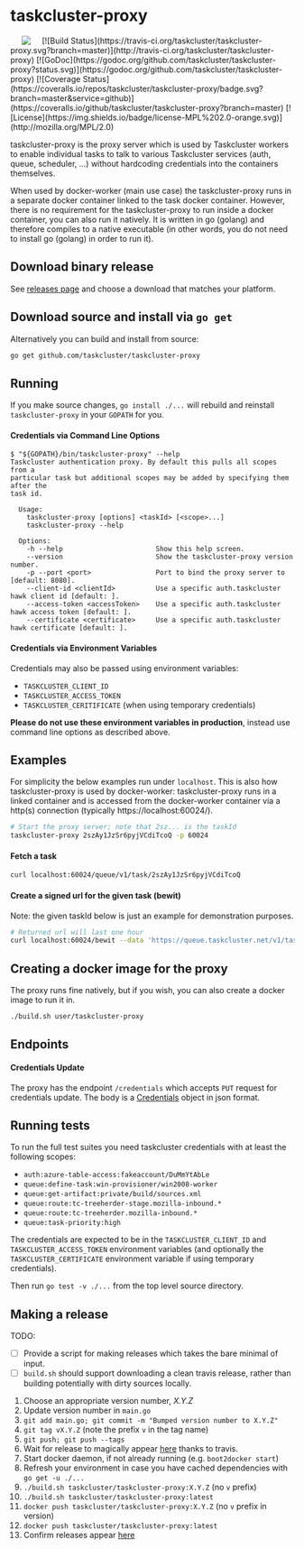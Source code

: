 # taskcluster-proxy
<img hspace="20" align="left" src="https://tools.taskcluster.net/lib/assets/taskcluster-120.png" />
[![Build Status](https://travis-ci.org/taskcluster/taskcluster-proxy.svg?branch=master)](http://travis-ci.org/taskcluster/taskcluster-proxy)
[![GoDoc](https://godoc.org/github.com/taskcluster/taskcluster-proxy?status.svg)](https://godoc.org/github.com/taskcluster/taskcluster-proxy)
[![Coverage Status](https://coveralls.io/repos/taskcluster/taskcluster-proxy/badge.svg?branch=master&service=github)](https://coveralls.io/github/taskcluster/taskcluster-proxy?branch=master)
[![License](https://img.shields.io/badge/license-MPL%202.0-orange.svg)](http://mozilla.org/MPL/2.0)

taskcluster-proxy is the proxy server which is used by Taskcluster workers to
enable individual tasks to talk to various Taskcluster services (auth, queue,
scheduler, ...) without hardcoding credentials into the containers themselves.

When used by docker-worker (main use case) the taskcluster-proxy runs in a
separate docker container linked to the task docker container. However, there
is no requirement for the taskcluster-proxy to run inside a docker container,
you can also run it natively. It is written in go (golang) and therefore
compiles to a native executable (in other words, you do not need to install go
(golang) in order to run it).

## Download binary release

See [releases page](https://github.com/taskcluster/taskcluster-proxy/releases)
and choose a download that matches your platform.

## Download source and install via `go get`

Alternatively you can build and install from source:

```sh
go get github.com/taskcluster/taskcluster-proxy
```

## Running

If you make source changes, `go install ./...` will rebuild and reinstall `taskcluster-proxy`
in your `GOPATH` for you.

#### Credentials via Command Line Options

```
$ "${GOPATH}/bin/taskcluster-proxy" --help
Taskcluster authentication proxy. By default this pulls all scopes from a
particular task but additional scopes may be added by specifying them after the
task id.

  Usage:
    taskcluster-proxy [options] <taskId> [<scope>...]
    taskcluster-proxy --help

  Options:
    -h --help                       Show this help screen.
    --version                       Show the taskcluster-proxy version number.
    -p --port <port>                Port to bind the proxy server to [default: 8080].
    --client-id <clientId>          Use a specific auth.taskcluster hawk client id [default: ].
    --access-token <accessToken>    Use a specific auth.taskcluster hawk access token [default: ].
    --certificate <certificate>     Use a specific auth.taskcluster hawk certificate [default: ].
```

#### Credentials via Environment Variables

Credentials may also be passed using environment variables:

* `TASKCLUSTER_CLIENT_ID`
* `TASKCLUSTER_ACCESS_TOKEN`
* `TASKCLUSTER_CERITIFICATE` (when using temporary credentials)

**Please do not use these environment variables in production**,
instead use command line options as described above.

## Examples

For simplicity the below examples run under `localhost`. This is also how
taskcluster-proxy is used by docker-worker: taskcluster-proxy runs in a linked
container and is accessed from the docker-worker container via a http(s)
connection (typically https://localhost:60024/).

```sh
# Start the proxy server; note that 2sz... is the taskId
taskcluster-proxy 2szAy1JzSr6pyjVCdiTcoQ -p 60024
```

#### Fetch a task

```sh
curl localhost:60024/queue/v1/task/2szAy1JzSr6pyjVCdiTcoQ
```

#### Create a signed url for the given task (bewit)

Note: the given taskId below is just an example for demonstration purposes.

```sh
# Returned url will last one hour
curl localhost:60024/bewit --data 'https://queue.taskcluster.net/v1/task/2szAy1JzSr6pyjVCdiTcoQ'
```

## Creating a docker image for the proxy

The proxy runs fine natively, but if you wish, you can also create a docker image to run it in.

```sh
./build.sh user/taskcluster-proxy
```

## Endpoints

#### Credentials Update

The proxy has the endpoint `/credentials` which accepts `PUT` request for
credentials update. The body is a
[Credentials](https://docs.taskcluster.net/reference/platform/queue/api-docs#claimTask)
object in json format.


## Running tests

To run the full test suites you need taskcluster credentials with at least the
following scopes:

  * `auth:azure-table-access:fakeaccount/DuMmYtAbLe`
  * `queue:define-task:win-provisioner/win2008-worker`
  * `queue:get-artifact:private/build/sources.xml`
  * `queue:route:tc-treeherder-stage.mozilla-inbound.*`
  * `queue:route:tc-treeherder.mozilla-inbound.*`
  * `queue:task-priority:high`

The credentials are expected to be in the `TASKCLUSTER_CLIENT_ID` and
`TASKCLUSTER_ACCESS_TOKEN` environment variables (and optionally the
`TASKCLUSTER_CERTIFICATE` environment variable if using temporary credentials).

Then run `go test -v ./...` from the top level source directory.

## Making a release

TODO:

- [ ] Provide a script for making releases which takes the bare minimal of input.
- [ ] `build.sh` should support downloading a clean travis release, rather than building potentially with dirty sources locally.

1. Choose an appropriate version number, *X.Y.Z*
2. Update version number in `main.go`
3. `git add main.go; git commit -m "Bumped version number to X.Y.Z"`
4. `git tag vX.Y.Z` (note the prefix `v` in the tag name)
5. `git push; git push --tags`
6. Wait for release to magically appear [here](https://github.com/taskcluster/taskcluster-proxy/releases) thanks to travis.
7. Start docker daemon, if not already running (e.g. `boot2docker start`)
8. Refresh your environment in case you have cached dependencies with `go get -u ./...`
9. `./build.sh taskcluster/taskcluster-proxy:X.Y.Z` (no `v` prefix)
10. `./build.sh taskcluster/taskcluster-proxy:latest`
11. `docker push taskcluster/taskcluster-proxy:X.Y.Z` (no `v` prefix in version)
12. `docker push taskcluster/taskcluster-proxy:latest`
13. Confirm releases appear [here](https://hub.docker.com/r/taskcluster/taskcluster-proxy/tags/)
